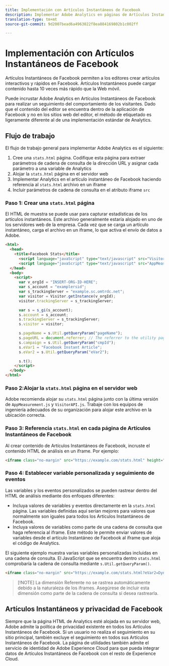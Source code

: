 ```yaml
---
title: Implementación con Artículos Instantáneos de Facebook
description: Implementar Adobe Analytics en páginas de Artículos Instantáneos de Facebook.
translation-type: tm+mt
source-git-commit: 9d2007bead6a4963022f8ea884169802b1c002ff

---
```



# Implementación con Artículos Instantáneos de Facebook

Artículos Instantáneos de Facebook permiten a los editores crear artículos interactivos y rápidos en Facebook. Artículos Instantáneos puede cargar contenido hasta 10 veces más rápido que la Web móvil.

Puede incrustar Adobe Analytics en Artículos Instantáneos de Facebook para realizar un seguimiento del comportamiento de los visitantes. Dado que el contenido del editor se encuentra dentro de la aplicación de Facebook y no en los sitios web del editor, el método de etiquetado es ligeramente diferente al de una implementación estándar de Analytics.

## Flujo de trabajo

El flujo de trabajo general para implementar Adobe Analytics es el siguiente:

1. Cree una `stats.html` página. Codifique esta página para extraer parámetros de cadena de consulta de la dirección URL y asignar cada parámetro a una variable de Analytics
1. Alojar la `stats.html` página en el servidor web
1. Implementar Analytics en el artículo instantáneo de Facebook haciendo referencia al `stats.html` archivo en un iframe
1. Incluir parámetros de cadena de consulta en el atributo iframe `src`

### Paso 1: Crear una `stats.html` página

El HTML de muestra se puede usar para capturar estadísticas de los artículos instantáneos. Este archivo generalmente estaría alojado en uno de los servidores web de la empresa. Cada vez que se carga un artículo instantáneo, carga el archivo en un iframe, lo que activa el envío de datos a Adobe.

```html
<html>
  <head>
    <title>Facebook Stats</title>
      <script language="javaScript" type="text/javascript" src="VisitorAPI.js"></script>
      <script language="javaScript" type="text/javascript" src="AppMeasurement.js"></script>
  </head>
  <body>
    <script>
      var v_orgId = "INSERT-ORG-ID-HERE";
      var s_account = "examplersid";
      var s_trackingServer = "example.sc.omtrdc.net";
      var visitor = Visitor.getInstance(v_orgId);
      visitor.trackingServer = s_trackingServer;

      var s = s_gi(s_account);
      s.account = s_account;
      s.trackingServer = s_trackingServer;
      s.visitor = visitor;

      s.pageName = s.Util.getQueryParam("pageName");
      s.pageURL = document.referrer; // The referrer to the utility page is the parent frame
      s.campaign = s.Util.getQueryParam("cmpId");
      s.eVar1 = "Facebook Instant Article";
      s.eVar2 = s.Util.getQueryParam("eVar2");

      s.t();
    </script>
  </body>
</html>
```

### Paso 2:Alojar la `stats.html` página en el servidor web

Adobe recomienda alojar su `stats.html` página junto con la última versión de `AppMeasurement.js` y `VisitorAPI.js`. Trabaje con los equipos de ingeniería adecuados de su organización para alojar este archivo en la ubicación correcta.

### Paso 3: Referencia `stats.html` en cada página de Artículos Instantáneos de Facebook

Al crear contenido de Artículos Instantáneos de Facebook, incruste el contenido HTML de análisis en un iframe. Por ejemplo:

```html
<iframe class="no-margin" src="https://example.com/stats.html" height="0"></iframe>
```

### Paso 4: Establecer variable personalizada y seguimiento de eventos

Las variables y los eventos personalizados se pueden rastrear dentro del HTML de análisis mediante dos enfoques diferentes:

* Incluya valores de variables y eventos directamente en la `stats.html` página. Las variables definidas aquí serían mejores para valores que normalmente son iguales para todos los Artículos Instantáneos de Facebook.
* Incluya valores de variables como parte de una cadena de consulta que haga referencia al iframe. Este método le permite enviar valores de variables desde el artículo Instantáneo de Facebook al iframe que aloja el código de Analytics.

El siguiente ejemplo muestra varias variables personalizadas incluidas en una cadena de consulta. El JavaScript que se encuentra dentro `stats.html` comprobaría la cadena de consulta mediante `s.Util.getQueryParam()`.

```html
<iframe class="no-margin" src="https://example.com/stats.html?eVar2=Dynamic%20article%20title&pageName=Example%20article%20name&cmpId=exampleID123" height="0"></iframe>
```

> [!NOTE] La dimensión Referente no se rastrea automáticamente debido a la naturaleza de los iframes. Asegúrese de incluir esta dimensión como parte de la cadena de consulta si desea rastrearla.

## Artículos Instantáneos y privacidad de Facebook

Siempre que la página HTML de Analytics esté alojada en su servidor web, Adobe admite la política de privacidad existente en todos los Artículos Instantáneos de Facebook. Si un usuario no realiza el seguimiento en su sitio principal, también excluye el seguimiento en todos sus Artículos Instantáneos de Facebook. La página de utilidades también admite el servicio de identidad de Adobe Experience Cloud para que pueda integrar datos de Artículos Instantáneos de Facebook con el resto de Experience Cloud.
